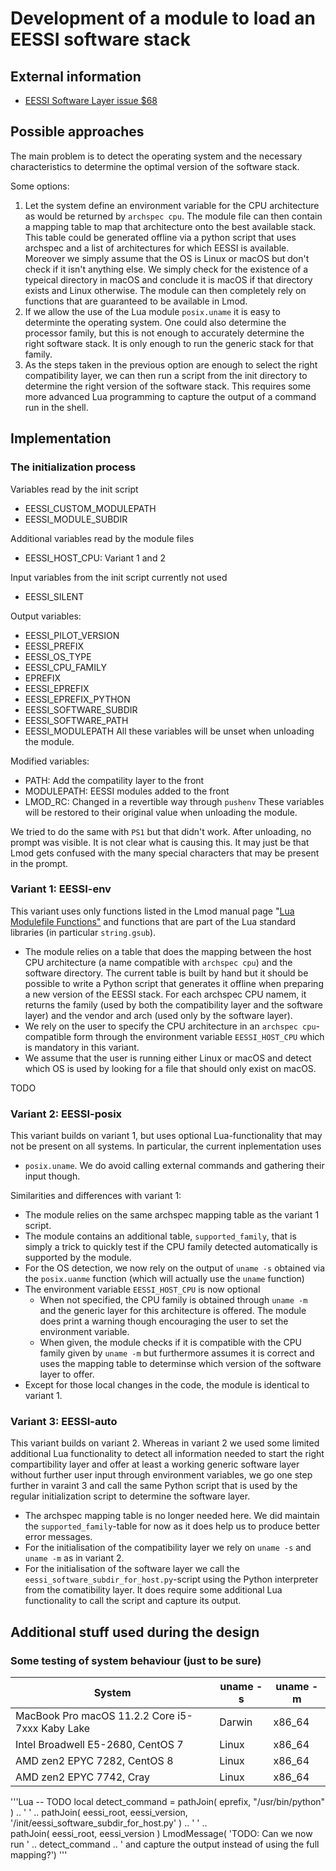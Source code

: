 # Development of a module to load an EESSI software stack

## External information

  * [EESSI Software Layer issue $68](https://github.com/EESSI/software-layer/issues/68)

## Possible approaches

The main problem is to detect the operating system and the necessary characteristics to determine the
optimal version of the software stack.

Some options:
  1. Let the system define an environment variable for the CPU architecture as would be returned 
     by ``archspec cpu``. The module file can then contain a mapping table to map that architecture 
     onto the best available stack. This table could be generated offline via a python script that 
     uses archspec and a list of architectures for which EESSI is available. 
     Moreover we simply assume that the OS is Linux or macOS but don't check if it isn't
     anything else. We simply check for the existence of a typeical directory in macOS and conclude
     it is macOS if that directory exists and Linux otherwise.
     The module can then completely rely on functions that are guaranteed to be available in Lmod.
  2. If we allow the use of the Lua module ``posix.uname`` it is easy to determinte the 
     operating system. One could also determine the processor family, but this is not enough
     to accurately determine the right software stack. It is only enough to run the generic stack
     for that family.
  3. As the steps taken in the previous option are enough to select the right compatibility
     layer, we can then run a script from the init directory to determine the right version of 
     the software stack. This requires some more advanced Lua programming to capture the output
     of a command run in the shell.

## Implementation

### The initialization process

Variables read by the init script
  * EESSI_CUSTOM_MODULEPATH
  * EESSI_MODULE_SUBDIR

Additional variables read by the module files
  * EESSI_HOST_CPU: Variant 1 and 2

Input variables from the init script currently not used
  * EESSI_SILENT

Output variables:
  * EESSI_PILOT_VERSION
  * EESSI_PREFIX
  * EESSI_OS_TYPE
  * EESSI_CPU_FAMILY
  * EPREFIX
  * EESSI_EPREFIX
  * EESSI_EPREFIX_PYTHON
  * EESSI_SOFTWARE_SUBDIR
  * EESSI_SOFTWARE_PATH
  * EESSI_MODULEPATH
All these variables will be unset when unloading the module.

Modified variables:
  * PATH: Add the compatility layer to the front
  * MODULEPATH: EESSI modules added to the front
  * LMOD_RC: Changed in a revertible way through ``pushenv``
These variables will be restored to their original value when unloading the module.

We tried to do the same with ``PS1`` but that didn't work. After unloading, no prompt was visible. It is not clear what is causing this. It may just be that Lmod gets confused with the many special characters that may be present in the prompt.

### Variant 1: EESSI-env

This variant uses only functions listed in the Lmod manual page 
"[Lua Modulefile Functions"](https://lmod.readthedocs.io/en/latest/050_lua_modulefiles.html)
and functions that are part of the Lua standard libraries (in particular ``string.gsub``).

  * The module relies on a table that does the mapping between the host CPU architecture
    (a name compatible with ``archspec cpu``) and the software directory. The current 
    table is built by hand but it should be possible to write a Python script that generates 
    it offline when preparing a new version of the EESSI stack. For each 
    archspec CPU namem, it returns the family (used by both the compatibility layer and the 
    software layer) and the vendor and arch (used only by the software layer).
  * We rely on the user to specify the CPU architecture in an ``archspec cpu``-compatible
    form through the environment variable ``EESSI_HOST_CPU`` which is mandatory in this variant.
  * We assume that the user is running either Linux or macOS and detect which OS is used 
    by looking for a file that should only exist on macOS.

TODO

### Variant 2: EESSI-posix

This variant builds on variant 1, but uses optional Lua-functionality that may not be
present on all systems. In particular, the current inplementation uses
  * ``posix.uname``.
We do avoid calling external commands and gathering their input though.

Similarities and differences with variant 1:
  * The module relies on the same archspec mapping table as the variant 1 script.
  * The module contains an additional table, ``supported_family``, that is simply a 
    trick to quickly test if the CPU family detected automatically is supported by the
    module.
  * For the OS detection, we now rely on the output of ``uname -s`` obtained via the
    ``posix.uanme`` function (which will actually use the ``uname`` function)
  * The environment variable ``EESSI_HOST_CPU`` is now optional
      * When not specified, the CPU family is obtained through ``uname -m`` and the 
        generic layer for this architecture is offered. The module does print a warning
        though encouraging the user to set the environment variable.
      * When given, the module checks if it is compatible with the CPU family given by
        ``uname -m`` but furthermore assumes it is correct and uses the mapping table
        to determinse which version of the software layer to offer.
  * Except for those local changes in the code, the module is identical to variant 1.

### Variant 3: EESSI-auto

This variant builds on variant 2. Whereas in variant 2 we used some limited additional Lua functionality to detect all information needed to start the right compartibility layer and offer at least a working generic software layer without further user input through environment variables, we go one step further in varaint 3 and call the same Python script that is used by the regular initialization script to determine the software layer.

  * The archspec mapping table is no longer needed here. We did maintain the 
    ``supported_family``-table for now as it does help us to produce better error messages.
  * For the initialisation of the compatibility layer we rely on ``uname -s`` and 
    ``uname -m`` as in variant 2.
  * For the initialisation of the software layer we call the 
    ``eessi_software_subdir_for_host.py``-script using the Python interpreter from the comatibility layer. It does require some additional Lua functionality to call the script and capture its output.


## Additional stuff used during the design

### Some testing of system behaviour (just to be sure)

| System                                          | uname -s | uname -m |
|-------------------------------------------------|----------|----------|
| MacBook Pro macOS 11.2.2 Core i5-7xxx Kaby Lake | Darwin   | x86_64   |
| Intel Broadwell E5-2680, CentOS 7               | Linux    | x86_64   |
| AMD zen2 EPYC 7282, CentOS 8                    | Linux    | x86_64   |
| AMD zen2 EPYC 7742, Cray                        | Linux    | x86_64   |

'''Lua
-- TODO
local detect_command = pathJoin( eprefix, "/usr/bin/python" ) .. ' ' ..
                       pathJoin( eessi_root, eessi_version, '/init/eessi_software_subdir_for_host.py' ) .. ' ' ..  
                       pathJoin( eessi_root, eessi_version )
LmodMessage( 'TODO: Can we now run ' .. detect_command .. ' and capture the output instead of using the full mapping?')
'''


